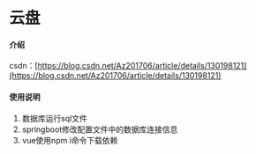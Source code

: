 # 云盘

#### 介绍
csdn：[https://blog.csdn.net/Az201706/article/details/130198121](https://blog.csdn.net/Az201706/article/details/130198121)

#### 使用说明

1.  数据库运行sql文件
2.  springboot修改配置文件中的数据库连接信息
3.  vue使用npm i命令下载依赖

